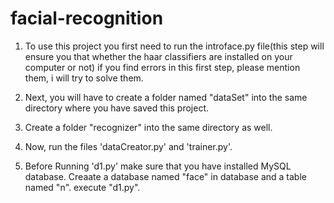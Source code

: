# facial-recognition
1. To use this project you first need to run the introface.py file(this step will ensure you that whether the haar classifiers are installed on your computer or not)
   if you find errors in this first step, please mention them, i will try to solve them.

2. Next, you will have to create a folder named "dataSet" into the same directory where you have saved this project.

3. Create a folder "recognizer" into the same directory as well.   

4. Now, run the files 'dataCreator.py' and 'trainer.py'.

5. Before Running 'd1.py' make sure that you have installed MySQL database. 
   Creaate a database named "face" in database and a table named "n".
   execute "d1.py".
   
